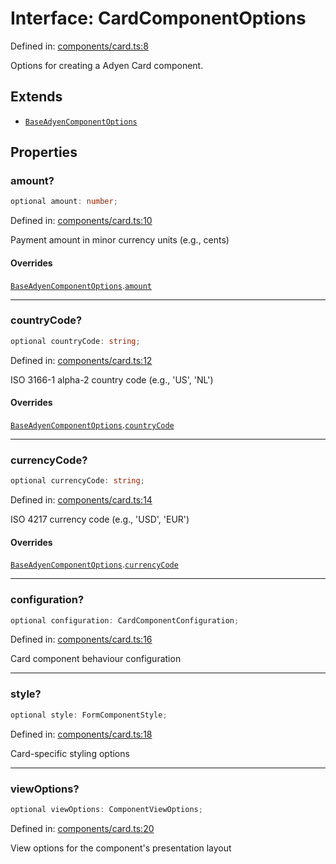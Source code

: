 # Interface: CardComponentOptions

Defined in: [components/card.ts:8](https://github.com/Fiksuruoka-fi/capacitor-adyen/blob/11440fe41a762b3d0bd5e9f1d1bfe680598119ee/src/definitions/components/card.ts#L8)

Options for creating a Adyen Card component.

## Extends

- [`BaseAdyenComponentOptions`](BaseAdyenComponentOptions.md)

## Properties

### amount?

```ts
optional amount: number;
```

Defined in: [components/card.ts:10](https://github.com/Fiksuruoka-fi/capacitor-adyen/blob/11440fe41a762b3d0bd5e9f1d1bfe680598119ee/src/definitions/components/card.ts#L10)

Payment amount in minor currency units (e.g., cents)

#### Overrides

[`BaseAdyenComponentOptions`](BaseAdyenComponentOptions.md).[`amount`](BaseAdyenComponentOptions.md#amount)

***

### countryCode?

```ts
optional countryCode: string;
```

Defined in: [components/card.ts:12](https://github.com/Fiksuruoka-fi/capacitor-adyen/blob/11440fe41a762b3d0bd5e9f1d1bfe680598119ee/src/definitions/components/card.ts#L12)

ISO 3166-1 alpha-2 country code (e.g., 'US', 'NL')

#### Overrides

[`BaseAdyenComponentOptions`](BaseAdyenComponentOptions.md).[`countryCode`](BaseAdyenComponentOptions.md#countrycode)

***

### currencyCode?

```ts
optional currencyCode: string;
```

Defined in: [components/card.ts:14](https://github.com/Fiksuruoka-fi/capacitor-adyen/blob/11440fe41a762b3d0bd5e9f1d1bfe680598119ee/src/definitions/components/card.ts#L14)

ISO 4217 currency code (e.g., 'USD', 'EUR')

#### Overrides

[`BaseAdyenComponentOptions`](BaseAdyenComponentOptions.md).[`currencyCode`](BaseAdyenComponentOptions.md#currencycode)

***

### configuration?

```ts
optional configuration: CardComponentConfiguration;
```

Defined in: [components/card.ts:16](https://github.com/Fiksuruoka-fi/capacitor-adyen/blob/11440fe41a762b3d0bd5e9f1d1bfe680598119ee/src/definitions/components/card.ts#L16)

Card component behaviour configuration

***

### style?

```ts
optional style: FormComponentStyle;
```

Defined in: [components/card.ts:18](https://github.com/Fiksuruoka-fi/capacitor-adyen/blob/11440fe41a762b3d0bd5e9f1d1bfe680598119ee/src/definitions/components/card.ts#L18)

Card-specific styling options

***

### viewOptions?

```ts
optional viewOptions: ComponentViewOptions;
```

Defined in: [components/card.ts:20](https://github.com/Fiksuruoka-fi/capacitor-adyen/blob/11440fe41a762b3d0bd5e9f1d1bfe680598119ee/src/definitions/components/card.ts#L20)

View options for the component's presentation layout
